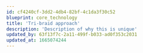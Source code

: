 ```yaml
---
id: cf4240cf-3dd2-4db4-82bf-4c1da3f30c52
blueprint: core_technology
title: 'Tri-braid approach'
description: 'Description of why this is unique'
updated_by: 63f13f7c-2a11-499f-b033-ad0f353c2031
updated_at: 1665074244
---
```

